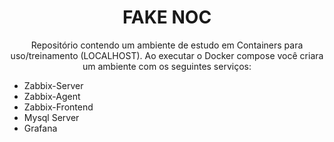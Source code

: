 <h1 style="font-color:powderblue;" align="center">
FAKE NOC
</h1>

<p align="center">Repositório contendo um ambiente de estudo em Containers para uso/treinamento (LOCALHOST).
Ao executar o Docker compose você criara um ambiente com os seguintes serviços:</p>

- Zabbix-Server
- Zabbix-Agent
- Zabbix-Frontend
- Mysql Server
- Grafana
